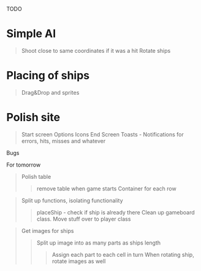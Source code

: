TODO

# Simple AI
> Shoot close to same coordinates if it was a hit
> Rotate ships
# Placing of ships
> Drag&Drop and sprites
# Polish site
> Start screen
> Options
> Icons
> End Screen
> Toasts - Notifications for errors, hits, misses and whatever

Bugs


For tomorrow
> Polish table
>> remove table when game starts
>> Container for each row
>> 

> Split up functions, isolating functionality
>> placeShip - check if ship is already there
>> Clean up gameboard class. Move stuff over to player class

> Get images for ships
>> Split up image into as many parts as ships length
>>> Assign each part to each cell in turn
>>> When rotating ship, rotate images as well